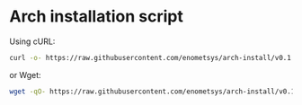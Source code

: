 # Arch installation script

Using cURL:
```sh
curl -o- https://raw.githubusercontent.com/enometsys/arch-install/v0.1.0/install.sh | bash
```

or Wget:
```sh
wget -qO- https://raw.githubusercontent.com/enometsys/arch-install/v0.1.0/install.sh | bash
```
